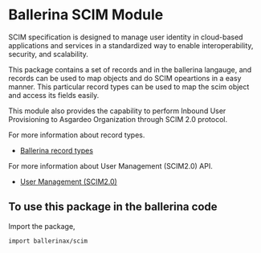 # Ballerina SCIM Module

SCIM specification is designed to manage user identity in cloud-based applications and services in a standardized way to enable interoperability, security, and scalability. 

This package contains a set of records and  in the ballerina langauge, and records can be used to map objects and do SCIM opeartions in a easy manner. This particular record types can be used to map the scim object and access its fields easily.

This module also provides the capability to perform Inbound User Provisioning to Asgardeo Organization through SCIM 2.0 protocol.

For more information about record types.
* [Ballerina record types](https://ballerina.io/learn/by-example/records/)

For more information about User Management (SCIM2.0) API.
* [User Management (SCIM2.0)](https://wso2.com/asgardeo/docs/apis/scim2/)


## To use this package in the ballerina code
Import the package,

```ballerina
import ballerinax/scim
```